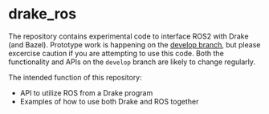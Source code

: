 # drake_ros

The repository contains experimental code to interface ROS2 with Drake (and Bazel).
Prototype work is happening on the
[develop branch](https://github.com/RobotLocomotion/drake-ros/tree/develop), but
please excercise caution if you are attempting to use this code.
Both the functionality and APIs on the `develop` branch are likely to change
regularly.

The intended function of this repository:
 - API to utilize ROS from a Drake program
 - Examples of how to use both Drake and ROS together

